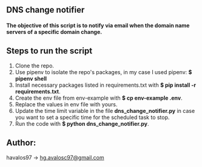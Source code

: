 ## DNS change notifier
#### The objective of this script is to notify via email when the domain name servers of a specific domain change.
 
## Steps to run the script
1. Clone the repo.
2. Use pipenv to isolate the repo's packages, in my case I used pipenv: **$ pipenv shell**
2. Install necessary packages listed in requirements.txt with **$ pip install -r requirements.txt**.
3. Create the env file from env-example with **$ cp env-example .env**.
4. Replace the values in env file with yours.
5. Update the time limit variable in the file **dns_change_notifier.py** in case you want to set a specific time for the scheduled task to stop.
6. Run the code with **$ python dns_change_notifier.py**.

## Author:
havalos97 -> <hg.avalosc97@gmail.com>

